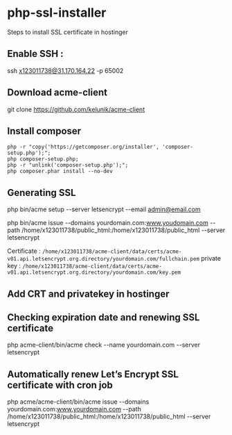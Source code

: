 # php-ssl-installer
Steps to install SSL certificate in hostinger 

## Enable SSH :
ssh x123011738@31.170.164.22 -p 65002

## Download acme-client
git clone https://github.com/kelunik/acme-client

## Install composer
```
php -r "copy('https://getcomposer.org/installer', 'composer-setup.php');"; 
php composer-setup.php;
php -r "unlink('composer-setup.php');";
php composer.phar install --no-dev
```

## Generating SSL
php bin/acme setup --server letsencrypt --email admin@email.com

php bin/acme issue --domains yourdomain.com:www.youdomain.com --path /home/x123011738/public_html:/home/x123011738/public_html --server letsencrypt

Certificate : `/home/x123011738/acme-client/data/certs/acme-v01.api.letsencrypt.org.directory/yourdomain.com/fullchain.pem`
private key : `/home/x123011738/acme-client/data/certs/acme-v01.api.letsencrypt.org.directory/yourdomain.com/key.pem`

## Add CRT and privatekey in hostinger

## Checking expiration date and renewing SSL certificate
php acme-client/bin/acme check --name yourdomain.com --server letsencrypt

## Automatically renew Let’s Encrypt SSL certificate with cron job
php acme/acme-client/bin/acme issue --domains yourdomain.com:www.yourdomain.com --path /home/x123011738/public_html:/home/x123011738/public_html --server letsencrypt
